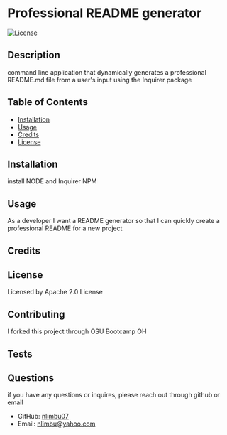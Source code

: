 # Professional README generator  

  [![License](https://img.shields.io/badge/License-Apache_2.0-blue.svg)](https://opensource.org/licenses/Apache-2.0)

  ## Description
  command line application that dynamically generates a professional README.md file from a user's input using the Inquirer package

  ## Table of Contents
  - [Installation](#installation)
  - [Usage](#usage)
  - [Credits](#credits)
  - [License](#license)

  ## Installation
  install NODE and Inquirer NPM

  ## Usage 
  As a developer I want a README generator so that I can quickly create a professional README for a new project

  ## Credits
  

  ## License
  Licensed by Apache 2.0 License

  ## Contributing
  I forked this project through OSU Bootcamp OH

  ## Tests
  

  ## Questions
  if you have any questions or inquires, please reach out through github or email
  * GitHub: [nlimbu07](https://github.com/nlimbu07)
  * Email: nlimbu@yahoo.com
